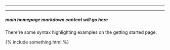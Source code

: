 ------
------

##### main homepage markdown content will go here

There're some syntax highlighting examples on the getting started page.

{% include something.html %}